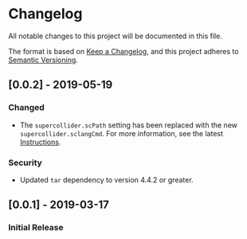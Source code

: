 # Changelog
All notable changes to this project will be documented in this file.

The format is based on [Keep a Changelog](https://keepachangelog.com/en/1.0.0/),
and this project adheres to [Semantic Versioning](https://semver.org/spec/v2.0.0.html).

## [0.0.2] - 2019-05-19
### Changed
  - The `supercollider.scPath` setting has been replaced with the new `supercollider.sclangCmd`.
    For more information, see the latest [Instructions](https://github.com/jatinchowdhury18/vscode-supercollider#instructions).

### Security
  - Updated ``tar`` dependency to version 4.4.2 or greater.

## [0.0.1] - 2019-03-17
### Initial Release
